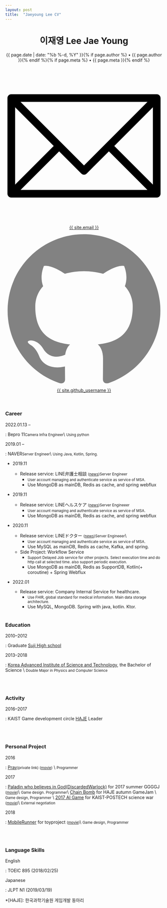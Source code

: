 ```yaml
---
layout: post
title:  "Jaeyoung Lee CV"
---
```


<header class="post-header">
  <h1 class="post-title">이재영 <span class="nobreak-container">Lee Jae Young</span></h1>
  <p class="post-meta">{{ page.date | date: "%b %-d, %Y" }}{% if page.author %} • {{ page.author }}{% endif %}{% if page.meta %} • {{ page.meta }}{% endif %}</p>
  <div class="footer-col-wrapper">
  <a href="mailto:{{ site.email }}" class="nobreak-container">
    <span class="icon  icon--github">
      <svg class="svg-icon" viewBox="2 2 16 16">
        <path d="M17.388,4.751H2.613c-0.213,0-0.389,0.175-0.389,0.389v9.72c0,0.216,0.175,0.389,0.389,0.389h14.775c0.214,0,0.389-0.173,0.389-0.389v-9.72C17.776,4.926,17.602,4.751,17.388,4.751 M16.448,5.53L10,11.984L3.552,5.53H16.448zM3.002,6.081l3.921,3.925l-3.921,3.925V6.081z M3.56,14.471l3.914-3.916l2.253,2.253c0.153,0.153,0.395,0.153,0.548,0l2.253-2.253l3.913,3.916H3.56z M16.999,13.931l-3.921-3.925l3.921-3.925V13.931z"></path>
      </svg>
    </span>
    <span class="username">{{ site.email }}</span>
  </a>
  <a href="https://github.com/{{ site.github_username }}" class="nobreak-container">
    <span class="icon  icon--github">
      <svg viewBox="0 0 16 16">
        <path fill="#828282" d="M7.999,0.431c-4.285,0-7.76,3.474-7.76,7.761 c0,3.428,2.223,6.337,5.307,7.363c0.388,0.071,0.53-0.168,0.53-0.374c0-0.184-0.007-0.672-0.01-1.32 c-2.159,0.469-2.614-1.04-2.614-1.04c-0.353-0.896-0.862-1.135-0.862-1.135c-0.705-0.481,0.053-0.472,0.053-0.472 c0.779,0.055,1.189,0.8,1.189,0.8c0.692,1.186,1.816,0.843,2.258,0.645c0.071-0.502,0.271-0.843,0.493-1.037 C4.86,11.425,3.049,10.76,3.049,7.786c0-0.847,0.302-1.54,0.799-2.082C3.768,5.507,3.501,4.718,3.924,3.65 c0,0,0.652-0.209,2.134,0.796C6.677,4.273,7.34,4.187,8,4.184c0.659,0.003,1.323,0.089,1.943,0.261 c1.482-1.004,2.132-0.796,2.132-0.796c0.423,1.068,0.157,1.857,0.077,2.054c0.497,0.542,0.798,1.235,0.798,2.082 c0,2.981-1.814,3.637-3.543,3.829c0.279,0.24,0.527,0.713,0.527,1.437c0,1.037-0.01,1.874-0.01,2.129 c0,0.208,0.14,0.449,0.534,0.373c3.081-1.028,5.302-3.935,5.302-7.362C15.76,3.906,12.285,0.431,7.999,0.431z"></path>
      </svg>
    </span>
    <span class="username">{{ site.github_username }}</span>
  </a>
  </div>
</header>

### Career

  2022.01.13 &ndash;

  : Bepro 11<small>Camera Infra Engineer</small>\\
  <small>Using python</small>

  2019.01 &ndash;

  : NAVER<small>Server Engineer</small>\\
  <small>Using Java, Kotlin, Spring.</small>


- 2019.11
  - Release service: LINE弁護士相談 <small>([news][lineLaywerConsultNews])</small><small>Server Engineer </small>
    - <small>User account managing and authenticate service as service of MSA.</small>
    - Use MongoDB as mainDB, Redis as cache, and spring webflux

- 2019.11
  - Release service: LINEヘルスケア <small>([news][lineHealthCareNews])</small><small>Server Engineeer</small>
    - <small>User account managing and authenticate service as service of MSA.</small>
    - Use MongoDB as mainDB, Redis as cache, and spring webflux

- 2020.11
  - Release service: LINEドクター <small>([news][lindDoctorNews])</small><small>Server Engineeer</small>\\
    - <small>User account managing and authenticate service as service of MSA.</small>
    - Use MySQL as mainDB, Redis as cache, Kafka, and spring.
  - Side Project: Workflow Service
    - <small>Support Delayed Job service for other projects. Select execution time and do http call at selected time. also support periodic execution.</small>
    - Use MongoDB as mainDB, Redis as SupportDB, Kotlin(+ coroutine) + Spring Webflux

- 2022.01
  - Release service: Company Internal Service for healthcare.
    - <small>Use FHIR, global standard for medical information. Main data storage architecture.</small>
    - Use MySQL, MongoDB. Spring with java, kotlin. Ktor.
<br><br>

### Education

2010&ndash;2012

: Graduate [Suji High school][sjhs]

[kaist]: http://www.kaist.ac.kr/
[sjhs]: http://www.suji.hs.kr/main.php


2013&ndash;2018

: [Korea Advanced Institute of Science and Technology][kaist], the Bachelor of Science \\
<small>Double Major in Physics and Computer Science</small>

<br><br>

### Activity

2016&ndash;2017

: KAIST Game development circle [HAJE][hajehp] Leader

<br><br>

### Personal Project

2016

: [Pray][pray]<small>(private link)   ([movie][prayMovie])</small> \\
<small>Programmer</small>


2017

: [Paladin who believes in God(DiscardedWarlock)][diswarlock] for 2017 summer GGGGJ <small>([movie][paladinMovie])</small>\\
<small>Game design. Programmer</small>\\
[Chain Bomb][chainbomb] for HAJE autumn GameJam \\
<small>Game design, Programmer</small> \\
[2017 AI Game][2017aigame] for KAIST-POSTECH science war <small>([movie][2017aigamemovie])</small>\\
<small>External negotiation</small>


2018

: [MobileRunner][mobilerunner] for toyproject <small>([movie][mobileRunnerMovie])</small>\\
<small>Game design, Programmer</small>




<br><br>

### Language Skills

English

: TOEIC 895 (2018/02/25)


Japanese

: JLPT N1 (2019/03/19)

[lineLaywerConsultNews]: https://linecorp.com/ja/pr/news/ja/2019/2987
[lineHealthCareNews]: https://linehealthcarecorp.com/ja
[lindDoctorNews]: https://japan.cnet.com/article/35163983/
[hajehp]: http://haje.org/
[mobilerunner]: https://github.com/jaeyounglee978/MobileRunner
[diswarlock]: https://bitbucket.org/jaeyounglee/discardedwarlock
[chainbomb]: https://bitbucket.org/jaeyounglee/chain-bomb
[2017aigame]: https://youtu.be/ComZNlHgpak
[pray]: https://bitbucket.org/zenta0027/pray
[prayMovie]: https://youtu.be/je0OS2ktQrE
[paladinMovie]: https://youtu.be/nnh19z0hYZg
[2017aigamemovie]: https://youtu.be/ComZNlHgpak
[mobileRunnerMovie]: https://youtu.be/dYTaNsyl4lw
*[HAJE]: 한국과학기술원 게임개발 동아리


